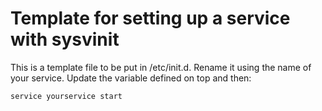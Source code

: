 # Template for setting up a service with sysvinit

This is a template file to be put in /etc/init.d. Rename it using the name of your service.
Update the variable defined on top and then:
```
service yourservice start
```

